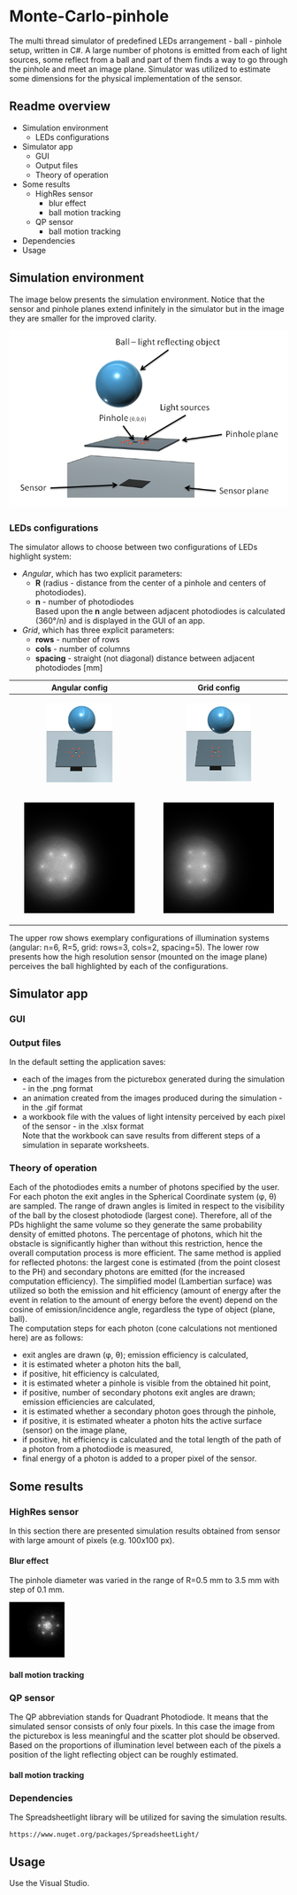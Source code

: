 # Monte-Carlo-pinhole

The multi thread simulator of predefined LEDs arrangement - ball - pinhole setup, written in C#. A large number of photons is emitted from each of light sources, some reflect from a ball and part of them finds a way to go through the pinhole and meet an image plane. Simulator was utilized to estimate some dimensions for the physical implementation of the sensor.

## Readme overview

* Simulation environment
  * LEDs configurations
* Simulator app
  * GUI
  * Output files
  * Theory of operation
* Some results
  * HighRes sensor
    * blur effect
    * ball motion tracking
  * QP sensor
    * ball motion tracking
* Dependencies
* Usage

## Simulation environment

The image below presents the simulation environment. Notice that the sensor and pinhole planes extend infinitely in the simulator but in the image they are smaller for the improved clarity.

![Overview image](./src/Readme.png)

### LEDs configurations
The simulator allows to choose between two configurations of LEDs highlight system:
* _Angular_, which has two explicit parameters:  
  * <b>R</b> (radius - distance from the center of a pinhole and centers of photodiodes).  
  * <b>n</b> - number of photodiodes    
 Based upon the <b>n</b> angle between adjacent photodiodes is calculated (360°/n) and is displayed in the GUI of an app.
* _Grid_, which has three explicit parameters:  
  * <b>rows</b> - number of rows
  * <b>cols</b> - number of columns
  * <b>spacing</b> - straight (not diagonal) distance between adjacent photodiodes [mm]

| Angular config |   Grid config  |
|----------------|----------------|
| <p align="center"><img src="./src/angsm.png" width="50%" height="50%"></p> | <p align="center"><img src="./src/gridsm.png" width="50%" height="50%"></p>  |
| <p align="center"><img src="./src/anglren.png"></p>  | <p align="center"><img src="./src/gridren.png"></p>  |

The upper row shows exemplary configurations of illumination systems (angular: n=6, R=5, grid: rows=3, cols=2, spacing=5).
The lower row presents how the high resolution sensor (mounted on the image plane) perceives the ball highlighted by each of the configurations.

## Simulator app
### GUI
### Output files
In the default setting the application saves:
* each of the images from the picturebox generated during the simulation - in the .png format
* an animation created from the images produced during the simulation - in the .gif format
* a workbook file with the values of light intensity perceived by each pixel of the sensor - in the .xlsx format  
Note that the workbook can save results from different steps of a simulation in separate worksheets.
### Theory of operation
Each of the photodiodes emits a number of photons specified by the user. For each photon the exit angles in the Spherical Coordinate system (φ, θ) are sampled. The range of drawn angles is limited in respect to the visibility of the ball by the closest photodiode (largest cone). Therefore, all of the PDs highlight the same volume so they generate the same probability density of emitted photons. The percentage of photons, which hit the obstacle is significantly higher than without this restriction, hence the overall computation process is more efficient. The same method is applied for reflected photons: the largest cone is estimated (from the point closest to the PH) and secondary photons are emitted (for the increased computation efficiency). The simplified model (Lambertian surface) was utilized so both the emission and hit efficiency (amount of energy after the event in relation to the amount of energy before the event) depend on the cosine of emission/incidence angle, regardless the type of object (plane, ball).  
The computation steps for each photon (cone calculations not mentioned here) are as follows:
*  exit angles are drawn (φ, θ); emission efficiency is calculated,
*  it is estimated wheter a photon hits the ball,
*  if positive, hit efficiency is calculated,
*  it is estimated wheter a pinhole is visible from the obtained hit point,
*  if positive, number of secondary photons exit angles are drawn; emission efficiencies are calculated,
*  it is estimated whether a secondary photon goes through the pinhole,
*  if positive, it is estimated wheater a photon hits the active surface (sensor) on the image plane,
*  if positive, hit efficiency is calculated and the total length of the path of a photon from a photodiode is measured,
*  final energy of a photon is added to a proper pixel of the sensor.
## Some results
### HighRes sensor
In this section there are presented simulation results obtained from sensor with large amount of pixels (e.g. 100x100 px).
#### Blur effect
The pinhole diameter was varied in the range of R=0.5 mm to 3.5 mm with step of 0.1 mm.

![blur image](./src/blur2.gif)


#### ball motion tracking
### QP sensor
The QP abbreviation stands for Quadrant Photodiode. It means that the simulated sensor consists of only four pixels. In this case the image from the picturebox is less meaningful and the scatter plot should be observed. Based on the proportions of illumination level between each of the pixels a position of the light reflecting object can be roughly estimated.

#### ball motion tracking
   
### Dependencies

The Spreadsheetlight library will be utilized for saving the simulation results.
```
https://www.nuget.org/packages/SpreadsheetLight/
```

## Usage

Use the Visual Studio.
